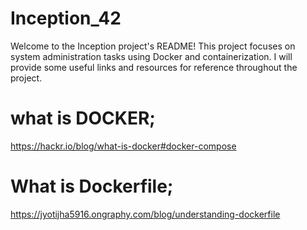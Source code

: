 # Inception_42

Welcome to the Inception project's README! This project focuses on system administration tasks using Docker and containerization. I will provide some useful links and resources for reference throughout the project.

# what is DOCKER;

https://hackr.io/blog/what-is-docker#docker-compose

# What is Dockerfile;

https://jyotijha5916.ongraphy.com/blog/understanding-dockerfile 
